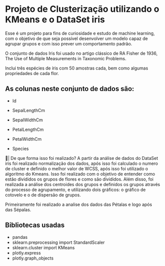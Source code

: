 # Projeto de Clusterização utilizando o KMeans e o DataSet iris

Esse é um projeto para fins de curiosidade e estudo de machine learning, com o objetivo de que seja possível desenvolver um modelo capaz de agrupar grupos e com isso prever um comportamento padrão.

O conjunto de dados Iris foi usado no artigo clássico de RA Fisher de 1936, The Use of Multiple Measurements in Taxonomic Problems.

Inclui três espécies de íris com 50 amostras cada, bem como algumas propriedades de cada flor.

## As colunas neste conjunto de dados são:

- Id

- SepalLengthCm

- SepalWidthCm

- PetalLengthCm

- PetalWidthCm

- Species

🤔| De que forma isso foi realizado? A partir da análise de dados do DataSet iris foi realizado normalização dos dados, após isso foi calculado o numero de cluster e definido o melhor valor de WCSS, após isso foi utilizado o algoritmo do Kmeans. Isso foi realizado com o objetivo de entender como estão divididos os grupos de flores e como são divididos. Além disso, foi realizada a análise dos centroides dos grupos e definidos os grupos através do processo de agrupamento, e utilizando dois gráficos: o gráfico de cotovelo e o de dispersão de grupos.

Primeiramente  foi realizado a analise dos dados das Pétalas e logo após das Sépalas.

## Bibliotecas usadas 

- pandas
- sklearn.preprocessing import StandardScaler
- sklearn.cluster import KMeans
- plotly.express
- plotly.graph_objects 
     
